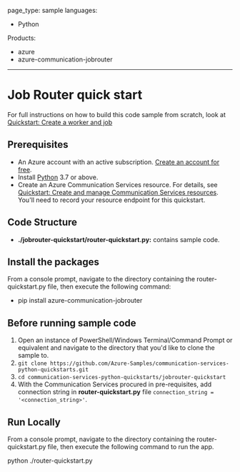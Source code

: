 page_type: sample
languages:
- Python

Products:
- azure
- azure-communication-jobrouter
---

# Job Router quick start

For full instructions on how to build this code sample from scratch, look at [Quickstart: Create a worker and job](https://learn.microsoft.com/azure/communication-services/quickstarts/jobrouter/quickstart)

## Prerequisites

- An Azure account with an active subscription. [Create an account for free](https://azure.microsoft.com/free/?WT.mc_id=A261C142F).
- Install [Python](https://www.python.org/downloads/) 3.7 or above.
- Create an Azure Communication Services resource. For details, see [Quickstart: Create and manage Communication Services resources](https://docs.microsoft.com/azure/communication-services/quickstarts/create-communication-resource). You'll need to record your resource endpoint for this quickstart.

## Code Structure

- **./jobrouter-quickstart/router-quickstart.py:** contains sample code.

## Install the packages

From a console prompt, navigate to the directory containing the router-quickstart.py file, then execute the following command:

- pip install azure-communication-jobrouter

## Before running sample code

1. Open an instance of PowerShell/Windows Terminal/Command Prompt or equivalent and navigate to the directory that you'd like to clone the sample to.
2. `git clone https://github.com/Azure-Samples/communication-services-python-quickstarts.git`
3. `cd communication-services-python-quickstarts/jobrouter-quickstart`
4. With the Communication Services procured in pre-requisites, add connection string in **router-quickstart.py** file ```connection_string = '<connection_string>'```.

## Run Locally

From a console prompt, navigate to the directory containing the router-quickstart.py file, then execute the following command to run the app.

python ./router-quickstart.py
